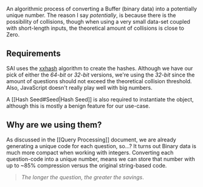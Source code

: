 An algorithmic process of converting a Buffer (binary data) into a potentially unique number. The reason I say *potentially*, is because there is the possibility of collisions, though when using a very small data-set coupled with short-length inputs, the theoretical amount of collisions is close to Zero.

## Requirements
SAI uses the [xxhash] algorithm to create the hashes. Although we have our pick of either the *64-bit* or *32-bit* versions, we're using the *32-bit* since the amount of questions should not exceed the theoretical collision threshold. Also, JavaScript doesn't really play well with big numbers.

A [[Hash Seed#Seed|Hash Seed]] is also required to instantiate the object, although this is mostly a benign feature for our use-case.

## Why are we using them?
As discussed in the [[Query Processing]] document, we are already generating a unique code for each question, so...? It turns out Binary data is much more compact when working with integers. Converting each question-code into a unique number, means we can store that number with up to ~85% compression versus the original string-based code.

> *The longer the question, the greater the savings*.


[xxhash]: https://github.com/Cyan4973/xxHash#xxhash---extremely-fast-hash-algorithm